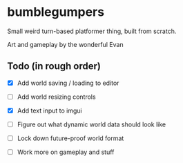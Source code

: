 # bumblegumpers

Small weird turn-based platformer thing, built from scratch.

Art and gameplay by the wonderful Evan

## Todo (in rough order)
- [x] Add world saving / loading to editor
- [ ] Add world resizing controls
- [x] Add text input to imgui
- [ ] Figure out what dynamic world data should look like
- [ ] Lock down future-proof world format
- [ ] Work more on gameplay and stuff

